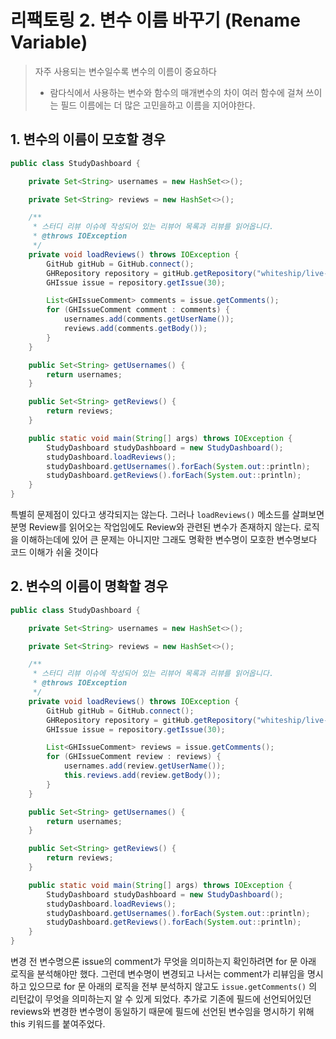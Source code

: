 
# 리팩토링 2. 변수 이름 바꾸기 (Rename Variable)
> 자주 사용되는 변수일수록 변수의 이름이 중요하다
>   - 람다식에서 사용하는 변수와 함수의 매개변수의 차이 
> 여러 함수에 걸쳐 쓰이는 필드 이름에는 더 많은 고민을하고 이름을 지어야한다.  
> 

## 1. 변수의 이름이 모호할 경우 
```java
public class StudyDashboard {

    private Set<String> usernames = new HashSet<>();

    private Set<String> reviews = new HashSet<>();

    /**
     * 스터디 리뷰 이슈에 작성되어 있는 리뷰어 목록과 리뷰를 읽어옵니다.
     * @throws IOException
     */
    private void loadReviews() throws IOException {
        GitHub gitHub = GitHub.connect();
        GHRepository repository = gitHub.getRepository("whiteship/live-study");
        GHIssue issue = repository.getIssue(30);

        List<GHIssueComment> comments = issue.getComments();
        for (GHIssueComment comment : comments) {
            usernames.add(comments.getUserName());
            reviews.add(comments.getBody());
        }
    }

    public Set<String> getUsernames() {
        return usernames;
    }

    public Set<String> getReviews() {
        return reviews;
    }

    public static void main(String[] args) throws IOException {
        StudyDashboard studyDashboard = new StudyDashboard();
        studyDashboard.loadReviews();
        studyDashboard.getUsernames().forEach(System.out::println);
        studyDashboard.getReviews().forEach(System.out::println);
    }
}
```
특별히 문제점이 있다고 생각되지는 않는다. 그러나 `loadReviews()` 메소드를 살펴보면 분명 Review를 읽어오는 작업임에도 Review와 관련된 변수가 존재하지 않는다.
로직을 이해하는데에 있어 큰 문제는 아니지만 그래도 명확한 변수명이 모호한 변수명보다 코드 이해가 쉬울 것이다


## 2. 변수의 이름이 명확할 경우 
```java
public class StudyDashboard {

    private Set<String> usernames = new HashSet<>();

    private Set<String> reviews = new HashSet<>();

    /**
     * 스터디 리뷰 이슈에 작성되어 있는 리뷰어 목록과 리뷰를 읽어옵니다.
     * @throws IOException
     */
    private void loadReviews() throws IOException {
        GitHub gitHub = GitHub.connect();
        GHRepository repository = gitHub.getRepository("whiteship/live-study");
        GHIssue issue = repository.getIssue(30);

        List<GHIssueComment> reviews = issue.getComments();
        for (GHIssueComment review : reviews) {
            usernames.add(review.getUserName());
            this.reviews.add(review.getBody());
        }
    }

    public Set<String> getUsernames() {
        return usernames;
    }

    public Set<String> getReviews() {
        return reviews;
    }

    public static void main(String[] args) throws IOException {
        StudyDashboard studyDashboard = new StudyDashboard();
        studyDashboard.loadReviews();
        studyDashboard.getUsernames().forEach(System.out::println);
        studyDashboard.getReviews().forEach(System.out::println);
    }
}
```
변경 전 변수명으론 issue의 comment가 무엇을 의미하는지 확인하려면 for 문 아래 로직을 분석해야만 했다. 그런데 변수명이 변경되고 나서는 comment가 리뷰임을 명시하고 있으므로 for 문 아래의 로직을 전부 분석하지 않고도 `issue.getComments()` 의 리턴값이 무엇을 의미하는지 알 수 있게 되었다. 추가로 기존에 필드에 선언되어있던 reviews와 변경한 변수명이 동일하기 때문에 필드에 선언된 변수임을 명시하기 위해 this 키워드를 붙여주었다.
